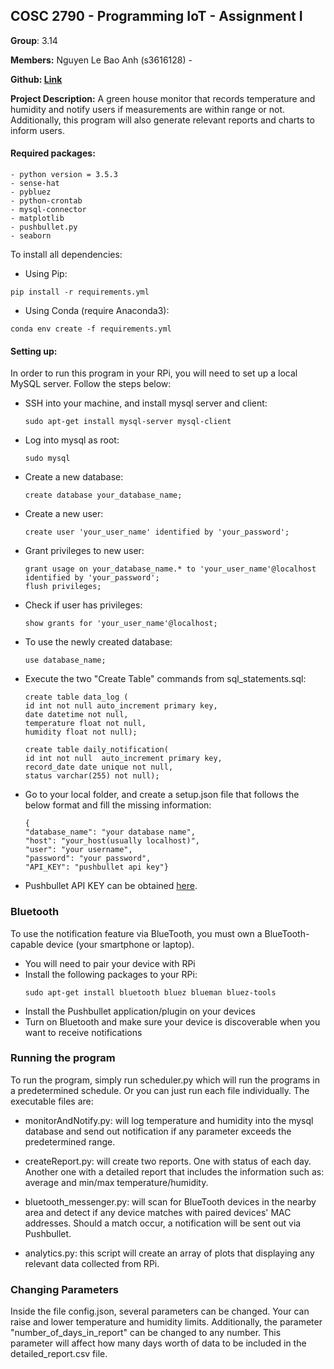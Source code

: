 ## **COSC 2790 - Programming IoT - Assignment I**

**Group**: 3.14

**Members:** Nguyen Le Bao Anh (s3616128) - 

**Github: [Link](https://github.com/usefulmana/IoT---Assignment-I---Green-House-Monitor)** <br> 

**Project Description:** A green house monitor that records temperature and humidity and notify users if measurements
are within range or not. Additionally, this program will also generate relevant reports and charts to inform users.

#### Required packages:
    - python version = 3.5.3
    - sense-hat
    - pybluez
    - python-crontab
    - mysql-connector
    - matplotlib
    - pushbullet.py
    - seaborn
To install all dependencies:
- Using Pip:
````
pip install -r requirements.yml
````
- Using Conda (require Anaconda3):
````
conda env create -f requirements.yml
````
#### Setting up:
In order to run this program in your RPi, you will need to set up a local MySQL server. Follow the steps below:
- SSH into your machine, and install mysql server and client:
    ``````
    sudo apt-get install mysql-server mysql-client
    ``````
- Log into mysql as root:
    ````
    sudo mysql
    ````
- Create a new database:
    ````
    create database your_database_name;
    ````
- Create a new user:
    ````
    create user 'your_user_name' identified by 'your_password';
    ````
- Grant privileges to new user:
    ````
    grant usage on your_database_name.* to 'your_user_name'@localhost identified by 'your_password';
    flush privileges;
    ````
- Check if user has privileges:
    ````
    show grants for 'your_user_name'@localhost;
    ````
- To use the newly created database:
    ````
    use database_name;
    ````
- Execute the two "Create Table" commands from sql_statements.sql:
    ````
    create table data_log (
    id int not null auto_increment primary key,
    date datetime not null,
    temperature float not null,
    humidity float not null);
    
    create table daily_notification(
    id int not null  auto_increment primary key,
    record_date date unique not null,
    status varchar(255) not null);
    ````
- Go to your local folder, and create a setup.json file that follows the below format and fill the missing information:
    ````
    {
  "database_name": "your database name",
  "host": "your_host(usually localhost)",
  "user": "your username",
  "password": "your password",
  "API_KEY": "pushbullet api key"}
    ````
- Pushbullet API KEY can be obtained  [here](https://www.pushbullet.com/).
### Bluetooth
To use the notification feature via BlueTooth, you must own a BlueTooth-capable device (your smartphone or laptop).
- You will need to pair your device with RPi
- Install the following packages to your RPi:
    ````
    sudo apt-get install bluetooth bluez blueman bluez-tools
    ````
- Install the Pushbullet application/plugin on your devices
- Turn on Bluetooth and make sure your device is discoverable when you want to receive notifications

### Running the program

To run the program, simply run scheduler.py which will run the programs in a predetermined schedule.
Or you can just run each file individually. The executable files are:
- monitorAndNotify.py: will log temperature and humidity into the mysql database and send out notification if any
parameter exceeds the predetermined range.

- createReport.py: will create two reports. One with status of each day. Another one with a detailed report that 
includes the information such as: average and min/max temperature/humidity.

- bluetooth_messenger.py: will scan for BlueTooth devices in the nearby area and detect if any device matches with paired
devices' MAC addresses. Should a match occur, a notification will be sent out via Pushbullet.

- analytics.py: this script will create an array of plots that displaying any relevant data collected from RPi.

### Changing Parameters

Inside the file config.json, several parameters can be changed. Your can raise and lower temperature and humidity limits.
Additionally, the parameter "number_of_days_in_report" can be changed to any number. This parameter will affect how 
many days worth of data to be included in the detailed_report.csv file.